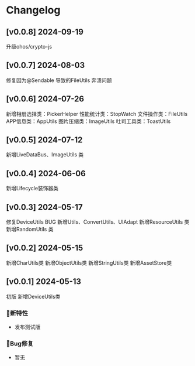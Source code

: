 # Changelog

## [v0.0.8] 2024-09-19
升级ohos/crypto-js

## [v0.0.7] 2024-08-03
修复因为@Sendable 导致的FileUtils 奔溃问题

## [v0.0.6] 2024-07-26
新增相册选择类：PickerHelper
性能统计类：StopWatch
文件操作类：FileUtils
APP信息类：AppUtils
图片压缩类：ImageUtils
吐司工具类：ToastUtils

## [v0.0.5] 2024-07-12

新增LiveDataBus、ImageUtils 类

## [v0.0.4] 2024-06-06

新增Lifecycle装饰器类

## [v0.0.3] 2024-05-17
修复DeviceUtils BUG
新增Utils、ConvertUtils、UIAdapt
新增ResourceUtils 类
新增RandomUtils 类

## [v0.0.2] 2024-05-15

新增CharUtils类
新增ObjectUtils类
新增StringUtils类
新增AssetStore类

## [v0.0.1] 2024-05-13

初版
新增DeviceUtils类

### 🐣新特性

* 发布测试版

### 🐞Bug修复

* 暂无